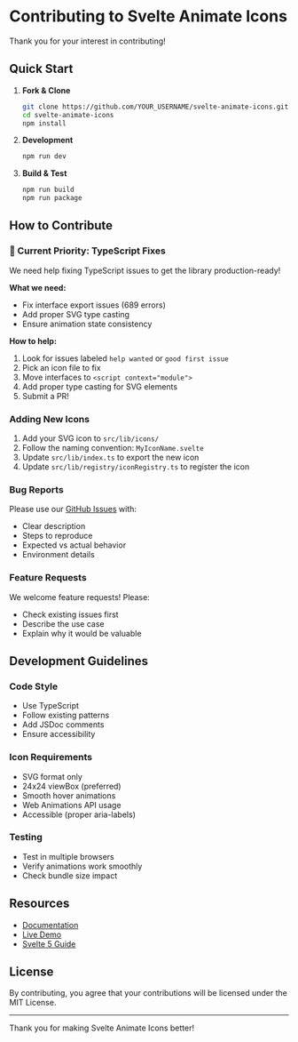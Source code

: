 # Contributing to Svelte Animate Icons

Thank you for your interest in contributing!

## Quick Start

1. **Fork & Clone**
   ```bash
   git clone https://github.com/YOUR_USERNAME/svelte-animate-icons.git
   cd svelte-animate-icons
   npm install
   ```

2. **Development**
   ```bash
   npm run dev
   ```

3. **Build & Test**
   ```bash
   npm run build
   npm run package
   ```

## How to Contribute

### 🚨 Current Priority: TypeScript Fixes

We need help fixing TypeScript issues to get the library production-ready!

**What we need:**
- Fix interface export issues (689 errors)
- Add proper SVG type casting
- Ensure animation state consistency

**How to help:**
1. Look for issues labeled `help wanted` or `good first issue`
2. Pick an icon file to fix
3. Move interfaces to `<script context="module">`
4. Add proper type casting for SVG elements
5. Submit a PR!

### Adding New Icons

1. Add your SVG icon to `src/lib/icons/`
2. Follow the naming convention: `MyIconName.svelte`
3. Update `src/lib/index.ts` to export the new icon
4. Update `src/lib/registry/iconRegistry.ts` to register the icon

### Bug Reports

Please use our [GitHub Issues](https://github.com/serhat-yildiz/svelte-animate-icons/issues) with:
- Clear description
- Steps to reproduce
- Expected vs actual behavior
- Environment details

### Feature Requests

We welcome feature requests! Please:
- Check existing issues first
- Describe the use case
- Explain why it would be valuable

## Development Guidelines

### Code Style
- Use TypeScript
- Follow existing patterns
- Add JSDoc comments
- Ensure accessibility

### Icon Requirements
- SVG format only
- 24x24 viewBox (preferred)
- Smooth hover animations
- Web Animations API usage
- Accessible (proper aria-labels)

### Testing
- Test in multiple browsers
- Verify animations work smoothly
- Check bundle size impact

## Resources

- [Documentation](https://serhat-yildiz.github.io/svelte-animate-icons/docs)
- [Live Demo](https://serhat-yildiz.github.io/svelte-animate-icons/)
- [Svelte 5 Guide](https://svelte.dev/)

## License

By contributing, you agree that your contributions will be licensed under the MIT License.

---

Thank you for making Svelte Animate Icons better!
